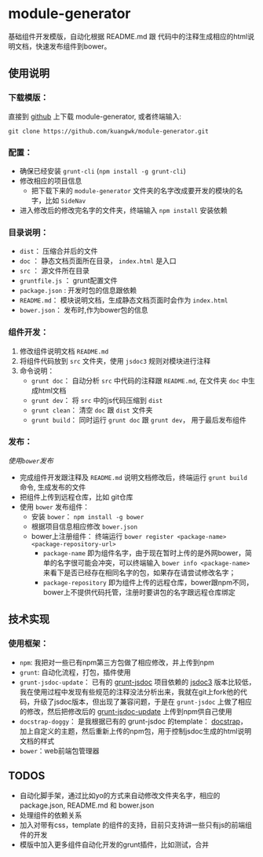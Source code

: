module-generator
==========

基础组件开发模版，自动化根据 README.md 跟 代码中的注释生成相应的html说明文档，快速发布组件到bower。


## 使用说明

### 下载模版：

直接到 [github](https://github.com/kuangwk/module-generator) 上下载 module-generator, 或者终端输入: 
	
	git clone https://github.com/kuangwk/module-generator.git

### 配置：
	
* 确保已经安装 `grunt-cli` (`npm install -g grunt-cli`)
* 修改相应的项目信息
	* 把下载下来的 `module-generator` 文件夹的名字改成要开发的模块的名字，比如 `SideNav`  
* 进入修改后的修改完名字的文件夹，终端输入 `npm install` 安装依赖

### 目录说明：
	
* `dist`： 压缩合并后的文件
* `doc` ： 静态文档页面所在目录， `index.html` 是入口
* `src` ： 源文件所在目录
* `gruntfile.js` ： grunt配置文件
* `package.json` :  开发时包的信息跟依赖
* `README.md`： 模块说明文档，生成静态文档页面时会作为 `index.html`
* `bower.json`： 发布时,作为bower包的信息
	
### 组件开发： 

1. 修改组件说明文档 `README.md`
2. 将组件代码放到 `src` 文件夹，使用 `jsdoc3` 规则对模块进行注释
3. 命令说明：
	* `grunt doc`： 自动分析 `src` 中代码的注释跟 `README.md`, 在文件夹 `doc` 中生成html文档
	* `grunt dev`： 将 `src` 中的js代码压缩到 `dist` 
	* `grunt clean`： 清空 `doc` 跟 `dist` 文件夹
	* `grunt build`： 同时运行 `grunt doc` 跟 `grunt dev`， 用于最后发布组件

### 发布：

*使用`bower`发布*

* 完成组件开发跟注释及 `README.md` 说明文档修改后，终端运行 `grunt build` 命令, 生成发布的文件
* 把组件上传到远程仓库，比如 git仓库
* 使用 `bower` 发布组件：
	* 安装 `bower`： `npm install -g bower`
	* 根据项目信息相应修改 `bower.json`
	* bower上注册组件： 终端运行 `bower register <package-name> <package-repository-url>`
		* `package-name` 即为组件名字，由于现在暂时上传的是外网bower，简单的名字很可能会冲突，可以终端输入 `bower info <package-name>` 来看下是否已经存在相同名字的包，如果存在请尝试修改名字； 
		* `package-repository` 即为组件上传的远程仓库，bower跟npm不同，bower上不提供代码托管，注册时要讲包的名字跟远程仓库绑定 
 	
	
		
## 技术实现

### 使用框架：

* `npm`: 我把对一些已有npm第三方包做了相应修改，并上传到npm
* `grunt`: 自动化流程，打包，插件使用
* `grunt-jsdoc-update`： 已有的 [grunt-jsdoc](https://github.com/krampstudio/grunt-jsdoc) 项目依赖的 [jsdoc3](https://github.com/jsdoc3/jsdoc) 版本比较低，我在使用过程中发现有些规范的注释没法分析出来，我就在git上fork他的代码，升级了jsdoc版本，但出现了兼容问题，于是在 `grunt-jsdoc` 上做了相应的修改，然后把修改后的 [grunt-jsdoc-update](https://github.com/kuangwk/grunt-jsdoc-update) 上传到npm供自己使用
* `docstrap-doggy`： 是我根据已有的 grunt-jsdoc 的template： [docstrap](https://github.com/terryweiss/docstrap)， 加上自定义的主题，然后重新上传的npm包，用于控制jsdoc生成的html说明文档的样式
* `bower`：web前端包管理器


## TODOS

* 自动化脚手架，通过比如yo的方式来自动修改文件夹名字，相应的package.json, README.md 和 bower.json
* 处理组件的依赖关系
* 加入对带有css，template 的组件的支持，目前只支持讲一些只有js的前端组件的开发
* 模版中加入更多组件自动化开发的grunt插件，比如测试，合并

